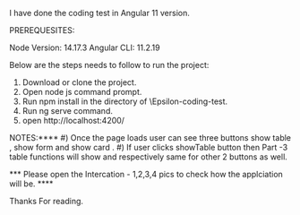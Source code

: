I have done the coding test in Angular 11 version.

PREREQUESITES:

Node Version: 14.17.3
Angular CLI: 11.2.19

Below are the steps needs to follow to run the project:

1) Download or clone the project.
2) Open node js command prompt.
3) Run npm install in the directory of \Epsilon-coding-test.
4) Run ng serve command.
5) open http://localhost:4200/


NOTES:****
#) Once the page loads user can see three buttons show table , show form and show card .
#) If user clicks showTable button then Part -3 table functions will show and respectively same for other 2 buttons as well.

*** Please open the Intercation - 1,2,3,4 pics to check how the applciation will be. ****

Thanks For reading.
